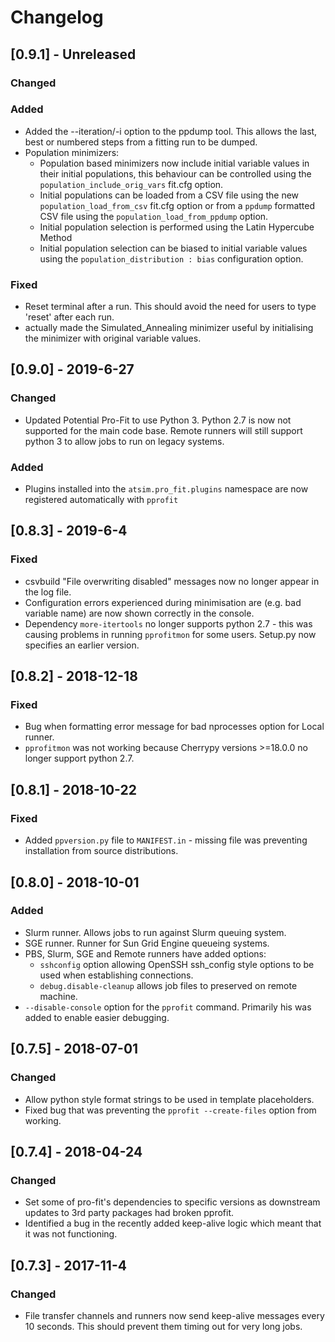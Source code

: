 # Changelog

## [0.9.1] - Unreleased
### Changed

### Added
- Added the --iteration/-i option to the ppdump tool. This allows the last, best or numbered steps from a fitting run to be dumped.
- Population minimizers:
    + Population based minimizers now include initial variable values in their initial populations, this behaviour can be controlled using the `population_include_orig_vars` fit.cfg option.
    + Initial populations can be loaded from a CSV file using the new `population_load_from_csv` fit.cfg option or from a `ppdump` formatted CSV file using the `population_load_from_ppdump` option.
    + Initial population selection is performed using the Latin Hypercube Method
    + Initial population selection can be biased to initial variable values using the ``population_distribution : bias`` configuration option.


### Fixed
- Reset terminal after a run. This should avoid the need for users to type 'reset' after each run.
- actually made the Simulated_Annealing minimizer useful by initialising the minimizer with original variable values.
    

## [0.9.0] - 2019-6-27
### Changed
- Updated Potential Pro-Fit to use Python 3. Python 2.7 is now not supported for the main code base. Remote runners will still support python 3 to allow jobs to run on legacy systems.

### Added
- Plugins installed into the `atsim.pro_fit.plugins` namespace are now registered automatically with `pprofit`

## [0.8.3] - 2019-6-4
### Fixed
- csvbuild "File overwriting disabled" messages now no longer appear in the log file.
- Configuration errors experienced during minimisation are (e.g. bad variable name) are now shown correctly in the console.
- Dependency `more-itertools` no longer supports python 2.7 - this was causing problems in running `pprofitmon` for some users. Setup.py now specifies an earlier version. 


## [0.8.2] - 2018-12-18
### Fixed
- Bug when formatting error message for bad nprocesses option for Local runner.
- `pprofitmon` was not working because Cherrypy versions >=18.0.0 no longer support python 2.7.


## [0.8.1] - 2018-10-22
### Fixed
- Added `ppversion.py` file to `MANIFEST.in` - missing file was preventing installation from source distributions.


## [0.8.0] - 2018-10-01
### Added
- Slurm runner. Allows jobs to run against Slurm queuing system.
- SGE runner. Runner for Sun Grid Engine queueing systems.
- PBS, Slurm, SGE and Remote runners have added options: 
  + `sshconfig` option allowing OpenSSH ssh_config style options to be used when establishing connections.
  + `debug.disable-cleanup` allows job files to preserved on remote machine.
- `--disable-console` option for the `pprofit` command. Primarily his was added to enable easier debugging.


## [0.7.5] - 2018-07-01
### Changed
- Allow python style format strings to be used in template placeholders.
- Fixed bug that was preventing the `pprofit --create-files` option from working.

## [0.7.4] - 2018-04-24
### Changed
- Set some of pro-fit's dependencies to specific versions as downstream updates to 3rd party packages had broken pprofit.
- Identified a bug in the recently added keep-alive logic which meant that it was not functioning.

## [0.7.3] - 2017-11-4
### Changed
- File transfer channels and runners now send keep-alive messages every 10 seconds. This should prevent them timing out for very long jobs.
